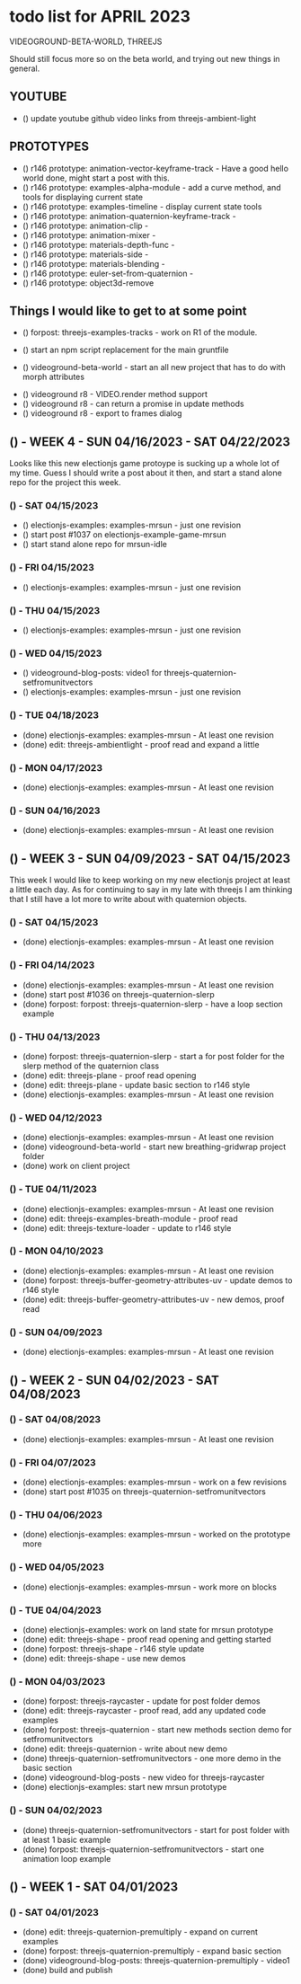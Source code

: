 # todo list for APRIL 2023

VIDEOGROUND-BETA-WORLD, THREEJS

Should still focus more so on the beta world, and trying out new things in general.

## YOUTUBE
* () update youtube github video links from threejs-ambient-light

## PROTOTYPES
* () r146 prototype: animation-vector-keyframe-track - Have a good hello world done, might start a post with this.
* () r146 prototype: examples-alpha-module - add a curve method, and tools for displaying current state
* () r146 prototype: examples-timeline - display current state tools
* () r146 prototype: animation-quaternion-keyframe-track -
* () r146 prototype: animation-clip -
* () r146 prototype: animation-mixer -
* () r146 prototype: materials-depth-func -
* () r146 prototype: materials-side - 
* () r146 prototype: materials-blending - 
* () r146 prototype: euler-set-from-quaternion -
* () r146 prototype: object3d-remove 

## Things I would like to get to at some point
<!-- forpost/tracks r1 and demos -->
* () forpost: threejs-examples-tracks - work on R1 of the module.
<!-- blog_posts npm script -->
* () start an npm script replacement for the main gruntfile 
<!-- videoground content -->
* () videoground-beta-world - start an all new project that has to do with morph attributes
<!-- videoground R8 -->
* () videoground r8 - VIDEO.render method support
* () videoground r8 - can return a promise in update methods
* () videoground r8 - export to frames dialog


<!-------- ----------
-- WEEK 4
---------- --------->
## () - WEEK 4 - SUN 04/16/2023 - SAT 04/22/2023

Looks like this new electionjs game protoype is sucking up a whole lot of my time. Guess I should write a post about it then, and start a stand alone repo for the project this week.

### () - SAT 04/15/2023
* () electionjs-examples: examples-mrsun - just one revision
* () start post #1037 on electionjs-example-game-mrsun
* () start stand alone repo for mrsun-idle

### () - FRI 04/15/2023
* () electionjs-examples: examples-mrsun - just one revision

### () - THU 04/15/2023
* () electionjs-examples: examples-mrsun - just one revision

### () - WED 04/15/2023
<!-- videoground-blog-posts -->
* () videoground-blog-posts: video1 for threejs-quaternion-setfromunitvectors
* () electionjs-examples: examples-mrsun - just one revision

### () - TUE 04/18/2023
* (done) electionjs-examples: examples-mrsun - At least one revision
* (done) edit: threejs-ambientlight - proof read and expand a little

### () - MON 04/17/2023
* (done) electionjs-examples: examples-mrsun - At least one revision

### () - SUN 04/16/2023
* (done) electionjs-examples: examples-mrsun - At least one revision

<!-------- ----------
-- WEEK 3
---------- --------->
## () - WEEK 3 - SUN 04/09/2023 - SAT 04/15/2023

This week I would like to keep working on my new electionjs project at least a little each day. As for continuing to say in my late with threejs I am thinking that I still have a lot more to write about with quaternion objects.

### () - SAT 04/15/2023
* (done) electionjs-examples: examples-mrsun - At least one revision

### () - FRI 04/14/2023
* (done) electionjs-examples: examples-mrsun - At least one revision
* (done) start post #1036 on threejs-quaternion-slerp
* (done) forpost: forpost: threejs-quaternion-slerp - have a loop section example

### () - THU 04/13/2023
* (done) forpost: threejs-quaternion-slerp - start a for post folder for the slerp method of the quaternion class
* (done) edit: threejs-plane - proof read opening
* (done) edit: threejs-plane - update basic section to r146 style
* (done) electionjs-examples: examples-mrsun - At least one revision

### () - WED 04/12/2023
* (done) electionjs-examples: examples-mrsun - At least one revision
* (done) videoground-beta-world - start new breathing-gridwrap project folder
* (done) work on client project

### () - TUE 04/11/2023
* (done) electionjs-examples: examples-mrsun - At least one revision
* (done) edit: threejs-examples-breath-module - proof read
* (done) edit: threejs-texture-loader - update to r146 style

### () - MON 04/10/2023
* (done) electionjs-examples: examples-mrsun - At least one revision
* (done) forpost: threejs-buffer-geometry-attributes-uv - update demos to r146 style
* (done) edit: threejs-buffer-geometry-attributes-uv - new demos, proof read

### () - SUN 04/09/2023
* (done) electionjs-examples: examples-mrsun - At least one revision


<!-------- ----------
-- WEEK 2
---------- --------->
## () - WEEK 2 - SUN 04/02/2023 - SAT 04/08/2023

### () - SAT 04/08/2023
* (done) electionjs-examples: examples-mrsun - At least one revision

### () - FRI 04/07/2023
* (done) electionjs-examples: examples-mrsun - work on a few revisions
* (done) start post #1035 on threejs-quaternion-setfromunitvectors

### () - THU 04/06/2023
* (done) electionjs-examples: examples-mrsun - worked on the prototype more

### () - WED 04/05/2023
* (done) electionjs-examples: examples-mrsun - work more on blocks

### () - TUE 04/04/2023
* (done) electionjs-examples: work on land state for mrsun prototype
* (done) edit: threejs-shape - proof read opening and getting started
* (done) forpost: threejs-shape - r146 style update
* (done) edit: threejs-shape - use new demos

### () - MON 04/03/2023
* (done) forpost: threejs-raycaster - update for post folder demos
* (done) edit: threejs-raycaster - proof read, add any updated code examples
* (done) forpost: threejs-quaternion - start new methods section demo for setfromunitvectors
* (done) edit: threejs-quaternion - write about new demo
* (done) threejs-quaternion-setfromunitvectors - one more demo in the basic section
* (done) videoground-blog-posts - new video for threejs-raycaster
* (done) electionjs-examples: start new mrsun prototype

### () - SUN 04/02/2023
* (done) threejs-quaternion-setfromunitvectors - start for post folder with at least 1 basic example
* (done) forpost: threejs-quaternion-setfromunitvectors - start one animation loop example

<!-------- ----------
-- WEEK 1
---------- --------->
## () - WEEK 1 - SAT 04/01/2023

### () - SAT 04/01/2023
* (done) edit: threejs-quaternion-premultiply - expand on current examples
* (done) forpost: threejs-quaternion-premultiply - expand basic section
* (done) videoground-blog-posts: threejs-quaternion-premultiply - video1<!--  site -->
* (done) build and publish

